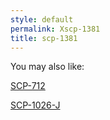```yaml
---
style: default
permalink: Xscp-1381
title: scp-1381
---
```

You may also like:

[SCP-712](http://scp-wiki.net/scp-712)

[SCP-1026-J](http://scp-wiki.net/scp-1026-j)
